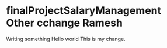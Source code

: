 
# finalProjectSalaryManagement Other cchange Ramesh
Writing something
Hello world
This is my change.

